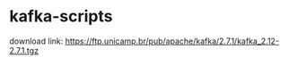 # kafka-scripts

download link:
https://ftp.unicamp.br/pub/apache/kafka/2.7.1/kafka_2.12-2.7.1.tgz


